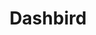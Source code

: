 ---
blog: https://dashbird.io/blog/
facebook: https://facebook.com/dashbirdapp
git: https://github.com/dashbird
instagram: https://instagram.com/dashbirdteam
linkedin: https://linkedin.com/company/dashbird
logohandle: dashbirdio
sort: dashbird
title: Dashbird
twitter: https://x.com/thedashbird
website: https://dashbird.io/
---
